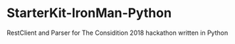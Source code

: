 # StarterKit-IronMan-Python
RestClient and Parser for The Considition 2018 hackathon written in Python
